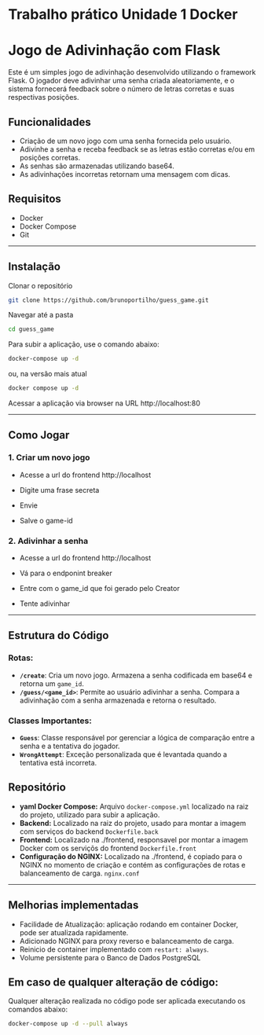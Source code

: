 # Trabalho prático Unidade 1 Docker

# Jogo de Adivinhação com Flask

Este é um simples jogo de adivinhação desenvolvido utilizando o framework Flask. O jogador deve adivinhar uma senha criada aleatoriamente, e o sistema fornecerá feedback sobre o número de letras corretas e suas respectivas posições.

## Funcionalidades

- Criação de um novo jogo com uma senha fornecida pelo usuário.
- Adivinhe a senha e receba feedback se as letras estão corretas e/ou em posições corretas.
- As senhas são armazenadas  utilizando base64.
- As adivinhações incorretas retornam uma mensagem com dicas.
  
## Requisitos

- Docker
- Docker Compose
- Git

---
## Instalação

Clonar o repositório
```bash
git clone https://github.com/brunoportilho/guess_game.git
```

Navegar até a pasta
```bash
cd guess_game
```
Para subir a aplicação, use o comando abaixo:
```bash
docker-compose up -d
```
ou, na versão mais atual
```bash
docker compose up -d
```

Acessar a aplicação via browser na URL http://localhost:80

---
## Como Jogar

### 1. Criar um novo jogo

- Acesse a url do frontend http://localhost

- Digite uma frase secreta

- Envie

- Salve o game-id


### 2. Adivinhar a senha

- Acesse a url do frontend http://localhost

- Vá para o endponint breaker

- Entre com o game_id que foi gerado pelo Creator

- Tente adivinhar

---
## Estrutura do Código

### Rotas:

- **`/create`**: Cria um novo jogo. Armazena a senha codificada em base64 e retorna um `game_id`.
- **`/guess/<game_id>`**: Permite ao usuário adivinhar a senha. Compara a adivinhação com a senha armazenada e retorna o resultado.

### Classes Importantes:

- **`Guess`**: Classe responsável por gerenciar a lógica de comparação entre a senha e a tentativa do jogador.
- **`WrongAttempt`**: Exceção personalizada que é levantada quando a tentativa está incorreta.

## Repositório

- **yaml Docker Compose:** Arquivo `docker-compose.yml` localizado na raiz do projeto, utilizado para subir a aplicação.
- **Backend:** Localizado na raiz do projeto, usado para montar a imagem com serviços do backend `Dockerfile.back`
- **Frontend:** Localizado na ./frontend, responsavel por montar a imagem Docker com os serviçõs do frontend `Dockerfile.front`
- **Configuração do NGINX:** Localizado na ./frontend, é copiado para o NGINX no momento de criação e contém as configurações de rotas e balanceamento de carga. `nginx.conf`

---
## Melhorias implementadas

- Facilidade de Atualização: aplicação rodando em container Docker, pode ser atualizada rapidamente.
- Adicionado NGINX para proxy reverso e balanceamento de carga.
- Reinicio de container implementado com `restart: always`.
- Volume persistente para o Banco de Dados PostgreSQL

## Em caso de qualquer alteração de código:
Qualquer alteração realizada no código pode ser aplicada executando os comandos abaixo: 

```bash
docker-compose up -d --pull always
```
